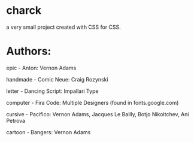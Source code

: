 # charck
a very small project created with CSS for CSS.




# Authors:

epic - Anton: Vernon Adams

handmade - Comic Neue: Craig Rozynski

letter - Dancing Script: Impallari Type

computer - Fira Code: Multiple Designers (found in fonts.google.com)

cursive - Pacifico: Vernon Adams, Jacques Le Bailly, Botjo Nikoltchev, Ani Petrova

cartoon - Bangers: Vernon Adams
